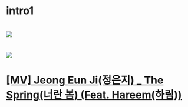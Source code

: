 # intro1

# ![](https://dispatch.cdnser.be/wp-content/uploads/2017/05/01946f981e26b702d658f6210fbc8810.jpg)

# ![](https://youtu.be/PWDISJZr7Yc)

# [[MV] Jeong Eun Ji(정은지) _ The Spring(너란 봄) (Feat. Hareem(하림))](https://youtu.be/PWDISJZr7Yc)
